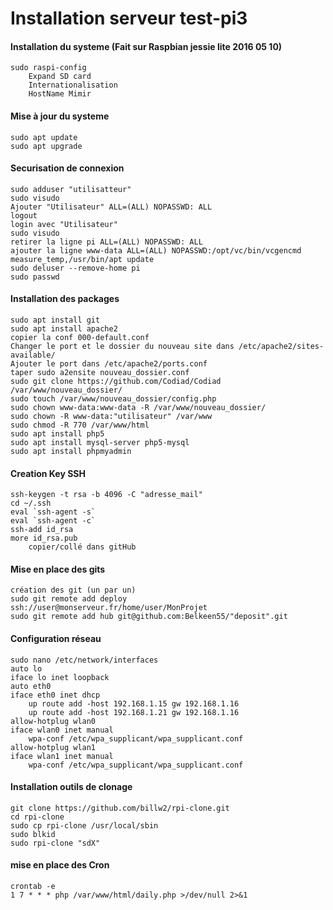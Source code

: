 Installation serveur test-pi3
==
#### Installation du systeme (Fait sur Raspbian jessie lite 2016 05 10) 
	sudo raspi-config 
		Expand SD card 
		Internationalisation 
		HostName Mimir 

#### Mise à jour du systeme 
	sudo apt update 
	sudo apt upgrade 

#### Securisation de connexion 
	sudo adduser "utilisatteur" 
	sudo visudo 
	Ajouter "Utilisateur" ALL=(ALL) NOPASSWD: ALL 
	logout 
	login avec "Utilisateur" 
	sudo visudo 
	retirer la ligne pi ALL=(ALL) NOPASSWD: ALL 
	ajouter la ligne www-data ALL=(ALL) NOPASSWD:/opt/vc/bin/vcgencmd measure_temp,/usr/bin/apt update 
	sudo deluser --remove-home pi 
	sudo passwd 
	
#### Installation des packages 
	sudo apt install git 
	sudo apt install apache2 
	copier la conf 000-default.conf 
	Changer le port et le dossier du nouveau site dans /etc/apache2/sites-available/ 
	Ajouter le port dans /etc/apache2/ports.conf 
	taper sudo a2ensite nouveau_dossier.conf 
	sudo git clone https://github.com/Codiad/Codiad /var/www/nouveau_dossier/ 
	sudo touch /var/www/nouveau_dossier/config.php 
	sudo chown www-data:www-data -R /var/www/nouveau_dossier/ 
	sudo chown -R www-data:"utilisateur" /var/www 
	sudo chmod -R 770 /var/www/html 
	sudo apt install php5 
	sudo apt install mysql-server php5-mysql 
	sudo apt install phpmyadmin 

#### Creation Key SSH 
	ssh-keygen -t rsa -b 4096 -C "adresse_mail" 
	cd ~/.ssh 
	eval `ssh-agent -s` 
	eval `ssh-agent -c` 
	ssh-add id_rsa 
	more id_rsa.pub 
		copier/collé dans gitHub 

#### Mise en place des gits 
	création des git (un par un) 
	sudo git remote add deploy ssh://user@monserveur.fr/home/user/MonProjet 
	sudo git remote add hub git@github.com:Belkeen55/"deposit".git 

#### Configuration réseau
	sudo nano /etc/network/interfaces 
	auto lo 
	iface lo inet loopback 
	auto eth0 
	iface eth0 inet dhcp 
        up route add -host 192.168.1.15 gw 192.168.1.16 
        up route add -host 192.168.1.21 gw 192.168.1.16 
	allow-hotplug wlan0 
	iface wlan0 inet manual 
		wpa-conf /etc/wpa_supplicant/wpa_supplicant.conf 
	allow-hotplug wlan1 
	iface wlan1 inet manual 
		wpa-conf /etc/wpa_supplicant/wpa_supplicant.conf 
	
#### Installation outils de clonage
	git clone https://github.com/billw2/rpi-clone.git 
	cd rpi-clone 
	sudo cp rpi-clone /usr/local/sbin 
	sudo blkid 
	sudo rpi-clone "sdX" 

#### mise en place des Cron	
	crontab -e 
	1 7 * * * php /var/www/html/daily.php >/dev/null 2>&1 

